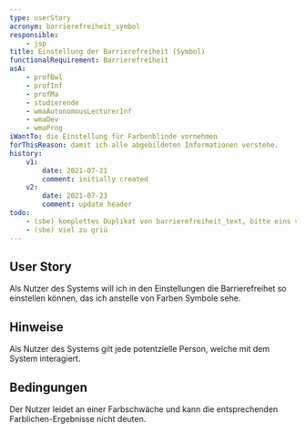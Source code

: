 ```yaml
---
type: userStory
acronym: barrierefreiheit_symbol
responsible:
    - jsp
title: Einstellung der Barrierefreiheit (Symbol)
functionalRequirement: Barrierefreiheit
asA: 
    - profBwl
    - profInf
    - profMa
    - studierende
    - wmaAutonomousLecturerInf
    - wmaDev
    - wmaProg
iWantTo: die Einstellung für Farbenblinde vornehmen
forThisReason: damit ich alle abgebildeten Informationen verstehe.
history:
    v1:
        date: 2021-07-21
        comment: initially created
    v2:
        date: 2021-07-23
        comment: update header
todo:
    - (sbe) komplettes Duplikat von barrierefreiheit_text, bitte eins von beiden löschen
    - (sbe) viel zu griü
---
```


## User Story
Als Nutzer des Systems will ich in den Einstellungen die Barrierefreihet so einstellen können, das ich anstelle von Farben Symbole sehe.

## Hinweise
Als Nutzer des Systems gilt jede potentzielle Person, welche mit dem System interagiert.

## Bedingungen
Der Nutzer leidet an einer Farbschwäche und kann die entsprechenden Farblichen-Ergebnisse nicht deuten.
